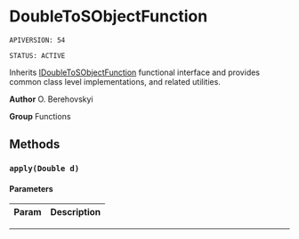 # DoubleToSObjectFunction

`APIVERSION: 54`

`STATUS: ACTIVE`

Inherits [IDoubleToSObjectFunction](/docs/Functional-Interfaces/IDoubleToSObjectFunction.md) functional interface and provides common class level implementations, and related utilities.


**Author** O. Berehovskyi


**Group** Functions

## Methods
### `apply(Double d)`
#### Parameters
|Param|Description|
|---|---|

---
